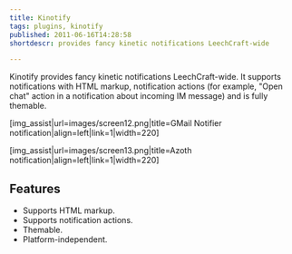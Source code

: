 ```yaml
---
title: Kinotify
tags: plugins, kinotify
published: 2011-06-16T14:28:58
shortdescr: provides fancy kinetic notifications LeechCraft-wide

---
```


Kinotify provides fancy kinetic notifications LeechCraft-wide. It
supports notifications with HTML markup, notification actions (for
example, "Open chat" action in a notification about incoming IM message)
and is fully themable.

\[img\_assist|url=images/screen12.png|title=GMail Notifier notification|align=left|link=1|width=220\]

\[img\_assist|url=images/screen13.png|title=Azoth notification|align=left|link=1|width=220\]

Features
--------

- Supports HTML markup.
- Supports notification actions.
- Themable.
- Platform-independent.
